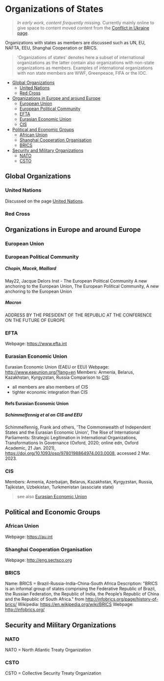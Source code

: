 # Organizations of States

> *In early work, content frequently missing.* Currently mainly online to give space to content moved content from the [Conflict in Ukraine page](ru_ukr_conflict.md).

Organizations with states as members are discussed such as UN, EU, NAFTA, EEU, Shanghai Cooperation or BRICS. 

> 'Organizations of states' denotes here a subset of international organizations as the latter contain also organizations with non-state organizations as members. Examples of international organizations with non state members are WWF, Greenpeace, FIFA or the IOC. 


* [Global Organizations](#global-organizations)
  * [United Nations](#united-nations)
  * [Red Cross](#red-cross)
* [Organizations in Europe and around Europe](#organizations-in-europe-and-around-europe)
  * [European Union](#european-union)
  * [European Political Community](#european-political-community)
  * [EFTA](#efta)
  * [Eurasian Economic Union](#eurasian-economic-union)
  * [CIS](#cis)
* [Political and Economic Groups](#political-and-economic-groups)
  * [African Union](#african-union)
  * [Shanghai Cooperation Organisation](#shanghai-cooperation-organisation)
  * [BRICS](#brics)
* [Security and Military Organizations](#security-and-military-organizations)
  * [NATO](#nato)
  * [CSTO](#csto)





## Global Organizations
### United Nations
Discussed on the page [United Nations](united_nations.md).


### Red Cross




## Organizations in Europe and around Europe



### European Union


### European Political Community

##### Chopin, Macek, Maillard
May22, Jacque Delors Inst - The European Political Community A new anchoring to the European Union, The European Political Community, A new anchoring to the European Union

##### Macron
ADDRESS BY THE PRESIDENT OF THE REPUBLIC AT THE CONFERENCE ON THE FUTURE OF EUROPE






### EFTA
Webpage: <https://www.efta.int>







### Eurasian Economic Union
Eurasian Economic Union (EAEU or EEU)
Webpage: <http://www.eaeunion.org/?lang=en>
Members:  Armenia, Belarus, Kazakhstan, Kyrgyzstan, Russia
Comparison to [CIS](#cis):
* all members are also members of CIS
* tighter economic integration than CIS

#### Refs Eurasian Economic Union
##### Schimmelfennig et al on CIS and EEU
Schimmelfennig, Frank and others, 'The Commonwealth of Independent States and the Eurasian Economic Union', The Rise of International Parliaments: Strategic Legitimation in International Organizations, Transformations In Governance (Oxford, 2020; online edn, Oxford Academic, 21 Jan. 2021), <https://doi.org/10.1093/oso/9780198864974.003.0008>, accessed 2 Mar. 2023.


### CIS
Members: Armenia, Azerbaijan, Belarus, Kazakhstan, Kyrgyzstan, Russia, Tajikistan, Uzbekistan,  Turkmenistan (associate state)

> see also [Eurasian Economic Union](#eurasian-economic-union)


## Political and Economic Groups

### African Union
Webpage: <https://au.int>

### Shanghai Cooperation Organisation
Webpage: <http://eng.sectsco.org>

### BRICS
Name: BRICS = Brazil-Russia-India-China-South Africa
Description: "BRICS is an informal group of states comprising the Federative Republic of Brazil, the Russian Federation, the Republic of India, the People’s Republic of China and the Republic of South Africa." from <http://infobrics.org/page/history-of-brics/>
Wikipedia: <https://en.wikipedia.org/wiki/BRICS>
Webpage: <http://infobrics.org/>


## Security and Military Organizations
### NATO
NATO = North Atlantic Treaty Organization

### CSTO
CSTO = Collective Security Treaty Organization